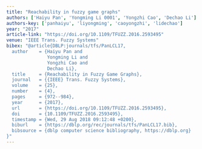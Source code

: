 ```yaml
---
title: "Reachability in fuzzy game graphs"
authors: ['Haiyu Pan', 'Yongming Li 0001', 'Yongzhi Cao', 'Dechao Li']
authors-key: ['panhaiyu', 'liyongming', 'caoyongzhi', 'lidechao']
year: "2017"
article-link: "https://doi.org/10.1109/TFUZZ.2016.2593495"
venue: "IEEE Trans. Fuzzy Systems"
bibex: "@article{DBLP:journals/tfs/PanLCL17,
  author    = {Haiyu Pan and
               Yongming Li and
               Yongzhi Cao and
               Dechao Li},
  title     = {Reachability in Fuzzy Game Graphs},
  journal   = {{IEEE} Trans. Fuzzy Systems},
  volume    = {25},
  number    = {4},
  pages     = {972--984},
  year      = {2017},
  url       = {https://doi.org/10.1109/TFUZZ.2016.2593495},
  doi       = {10.1109/TFUZZ.2016.2593495},
  timestamp = {Wed, 29 Aug 2018 09:12:48 +0200},
  biburl    = {https://dblp.org/rec/journals/tfs/PanLCL17.bib},
  bibsource = {dblp computer science bibliography, https://dblp.org}
}"
---
```

